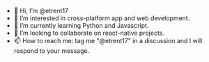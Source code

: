 - 👋 Hi, I’m @etrent17
- 👀 I’m interested in cross-platform app and web development.
- 🌱 I’m currently learning Python and Javascript.
- 💞️ I’m looking to collaborate on react-native projects.
- 📫 How to reach me: tag me "@etrent17" in a discussion and I will respond to your message.

<!---
etrent17/etrent17 is a ✨ special ✨ repository because its `README.md` (this file) appears on your GitHub profile.
You can click the Preview link to take a look at your changes.
--->

